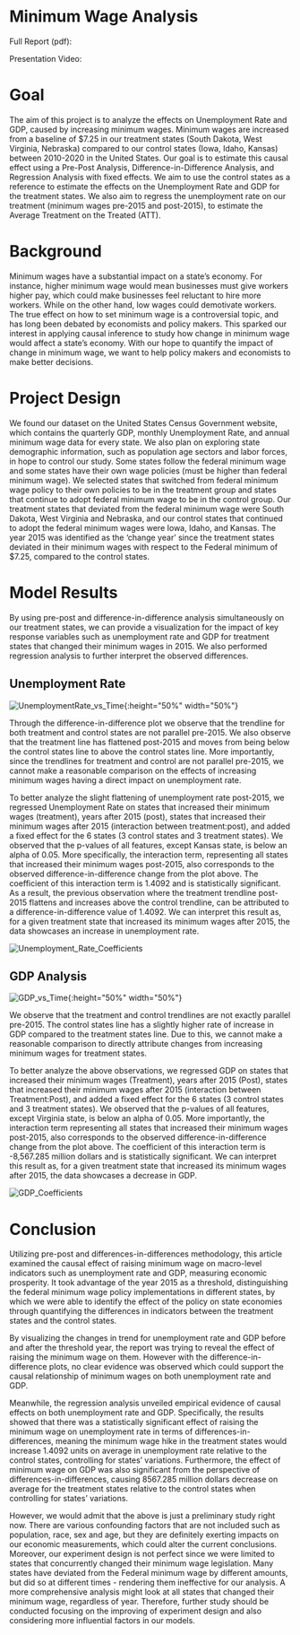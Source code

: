 # Minimum Wage Analysis

Full Report (pdf): 

Presentation Video: 

# Goal
The aim of this project is to analyze the effects on Unemployment Rate and GDP, caused by increasing minimum wages. Minimum wages are increased from a baseline of $7.25 in our treatment states (South Dakota, West Virginia, Nebraska) compared to our control states (Iowa, Idaho, Kansas) between 2010-2020 in the United States. Our goal is to estimate this causal effect using a Pre-Post Analysis, Difference-in-Difference Analysis, and Regression Analysis with fixed effects. We aim to use the control states as a reference to estimate the effects on the Unemployment Rate and GDP for the treatment states. We also aim to regress the unemployment rate on our treatment (minimum wages pre-2015 and post-2015), to estimate the Average Treatment on the Treated (ATT).

# Background 
Minimum wages have a substantial impact on a state’s economy. For instance, higher minimum wage would mean businesses must give workers higher pay, which could make businesses feel reluctant to hire more workers. While on the other hand, low wages could demotivate workers. The true effect on how to set minimum wage is a controversial topic, and has long been debated by economists and policy makers. This sparked our interest in applying causal inference to study how change in minimum wage would affect a state’s economy. With our hope to quantify the impact of change in minimum wage, we want to help policy makers and economists to make better decisions.

# Project Design
We found our dataset on the United States Census Government website, which contains the quarterly GDP, monthly Unemployment Rate, and annual minimum wage data for every state. We also plan on exploring state demographic information, such as population age sectors and labor forces, in hope to control our study. Some states follow the federal minimum wage and some states have their own wage policies (must be higher than federal minimum wage). We selected states that switched from federal minimum wage policy to their own policies to be in the treatment group and states that continue to adopt federal minimum wage to be in the control group. Our treatment states that deviated from the federal minimum wage were South Dakota, West Virginia and Nebraska, and our control states that continued to adopt the federal minimum wages were Iowa, Idaho, and Kansas. The year 2015 was identified as the ‘change year’ since the treatment states deviated in their minimum wages with respect to the Federal minimum of $7.25, compared to the control states.

# Model Results
By using pre-post and difference-in-difference analysis simultaneously on our treatment states, we can provide a visualization for the impact of key response variables such as unemployment rate and GDP for treatment states that changed their minimum wages in 2015. We also performed regression analysis to further interpret the observed differences.

## Unemployment Rate
![UnemploymentRate_vs_Time](https://user-images.githubusercontent.com/26104722/124047108-6462d600-d9e1-11eb-9e12-e491d47a6cdc.png){:height="50%" width="50%"}

Through the difference-in-difference plot we observe that the trendline for both treatment and control states are not parallel pre-2015. We also observe that the treatment line has flattened post-2015 and moves from being below the control states line to above the control states line. More importantly, since the trendlines for treatment and control are not parallel pre-2015, we cannot make a reasonable comparison on the effects of increasing minimum wages having a direct impact on unemployment rate.

To better analyze the slight flattening of unemployment rate post-2015, we regressed Unemployment Rate on states that increased their minimum wages (treatment), years after 2015 (post), states that increased their minimum wages after 2015 (interaction between treatment:post), and added a fixed effect for the 6 states (3 control states and 3 treatment states). We observed that the p-values of all features, except Kansas state, is below an alpha of 0.05. More specifically, the interaction term, representing all states that increased their minimum wages post-2015, also corresponds to the observed difference-in-difference change from the plot above. The coefficient of this interaction term is 1.4092 and is statistically significant. As a result, the previous observation where the treatment trendline post-2015 flattens and increases above the control trendline, can be attributed to a difference-in-difference value of 1.4092. We can interpret this result as, for a given treatment state that increased its minimum wages after 2015, the data showcases an increase in unemployment rate.

![Unemployment_Rate_Coefficients](https://user-images.githubusercontent.com/26104722/124047254-befc3200-d9e1-11eb-8958-4831d3a382d3.png)


## GDP Analysis
![GDP_vs_Time](https://user-images.githubusercontent.com/26104722/124047104-63ca3f80-d9e1-11eb-9f83-f089815d5f4a.png){:height="50%" width="50%"}

We observe that the treatment and control trendlines are not exactly parallel pre-2015. The control states line has a slightly higher rate of increase in GDP compared to the treatment states line. Due to this, we cannot make a reasonable comparison to directly attribute changes from increasing minimum wages for treatment states.

To better analyze the above observations, we regressed GDP on states that increased their minimum wages (Treatment), years after 2015 (Post), states that increased their minimum wages after 2015 (interaction between Treatment:Post), and added a fixed effect for the 6 states (3 control states and 3 treatment states). We observed that the p-values of all features, except Virginia state, is below an alpha of 0.05. More importantly, the interaction term representing all states that increased their minimum wages post-2015, also corresponds to the observed difference-in-difference change from the plot above. The coefficient of this interaction term is -8,567.285 million dollars and is statistically significant. We can interpret this result as, for a given treatment state that increased its minimum wages after 2015, the data showcases a decrease in GDP.

![GDP_Coefficients](https://user-images.githubusercontent.com/26104722/124047252-befc3200-d9e1-11eb-83e6-a55d92a59aa4.png)

# Conclusion
Utilizing pre-post and differences-in-differences methodology, this article examined the causal effect of raising minimum wage on macro-level indicators such as unemployment rate and GDP, measuring economic prosperity. It took advantage of the year 2015 as a threshold, distinguishing the federal minimum wage policy implementations in different states,  by which we were able to identify the effect of the policy on state economies through quantifying the differences in indicators between the treatment states and the control states.

By visualizing the changes in trend for unemployment rate and GDP before and after the threshold year, the report was trying to reveal the effect of raising the minimum wage on them. However with the difference-in-difference plots, no clear evidence was observed which could support the causal relationship of minimum wages on both unemployment rate and GDP.

Meanwhile, the regression analysis unveiled empirical evidence of causal effects on both unemployment rate and GDP. Specifically, the results showed that there was a statistically significant effect of raising the minimum wage on unemployment rate in terms of differences-in-differences, meaning the minimum wage hike in the treatment states would increase 1.4092 units on average in unemployment rate relative to the control states, controlling for states’ variations. Furthermore, the effect of minimum wage on GDP was also significant from the perspective of differences-in-differences, causing 8567.285 million dollars decrease on average for the treatment states relative to the control states when controlling for states’ variations. 

However, we would admit that the above is just a preliminary study right now. There are various confounding factors that are not included such as population, race, sex and age, but they are definitely exerting impacts on our economic measurements, which could alter the current conclusions. Moreover, our experiment design is not perfect since we were limited to states that concurrently changed their minimum wage legislation. Many states have deviated from the Federal minimum wage by different amounts, but did so at different times - rendering them ineffective for our analysis. A more comprehensive analysis might look at all states that changed their minimum wage, regardless of year. Therefore, further study should be conducted focusing on the improving of experiment design and also considering more influential factors in our models.


